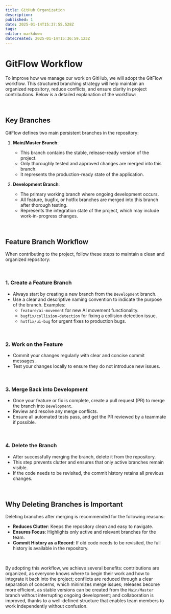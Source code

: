 ```yaml
---
title: GitHub Organization
description: 
published: 1
date: 2025-01-14T15:37:55.528Z
tags: 
editor: markdown
dateCreated: 2025-01-14T15:36:59.123Z
---
```


# GitFlow Workflow

To improve how we manage our work on GitHub, we will adopt the GitFlow workflow. This structured branching strategy will help maintain an organized repository, reduce conflicts, and ensure clarity in project contributions. Below is a detailed explanation of the workflow:

<br>

## Key Branches

GitFlow defines two main persistent branches in the repository:

1. **Main/Master Branch**:
   - This branch contains the stable, release-ready version of the project.
   - Only thoroughly tested and approved changes are merged into this branch.
   - It represents the production-ready state of the application.

2. **Development Branch**:
   - The primary working branch where ongoing development occurs.
   - All feature, bugfix, or hotfix branches are merged into this branch after thorough testing.
   - Represents the integration state of the project, which may include work-in-progress changes.

<br>

## Feature Branch Workflow

When contributing to the project, follow these steps to maintain a clean and organized repository:

<br>

### 1. **Create a Feature Branch**
   - Always start by creating a new branch from the `Development` branch.
   - Use a clear and descriptive naming convention to indicate the purpose of the branch. Examples:
     - `feature/ai-movement` for new AI movement functionality.
     - `bugfix/collision-detection` for fixing a collision detection issue.
     - `hotfix/ui-bug` for urgent fixes to production bugs.

<br>

### 2. **Work on the Feature**
   - Commit your changes regularly with clear and concise commit messages.
   - Test your changes locally to ensure they do not introduce new issues.

<br>

### 3. **Merge Back into Development**
   - Once your feature or fix is complete, create a pull request (PR) to merge the branch into `Development`.
   - Review and resolve any merge conflicts.
   - Ensure all automated tests pass, and get the PR reviewed by a teammate if possible.


<br>

### 4. **Delete the Branch**
   - After successfully merging the branch, delete it from the repository.
   - This step prevents clutter and ensures that only active branches remain visible.
   - If the code needs to be revisited, the commit history retains all previous changes.

<br>

## Why Deleting Branches is Important

Deleting branches after merging is recommended for the following reasons:
- **Reduces Clutter**: Keeps the repository clean and easy to navigate.
- **Ensures Focus**: Highlights only active and relevant branches for the team.
- **Commit History as a Record**: If old code needs to be revisited, the full history is available in the repository.

<br>

By adopting this workflow, we achieve several benefits: contributions are organized, as everyone knows where to begin their work and how to integrate it back into the project; conflicts are reduced through a clear separation of concerns, which minimizes merge issues; releases become more efficient, as stable versions can be created from the `Main/Master` branch without interrupting ongoing development; and collaboration is improved, thanks to a well-defined structure that enables team members to work independently without confusion.

